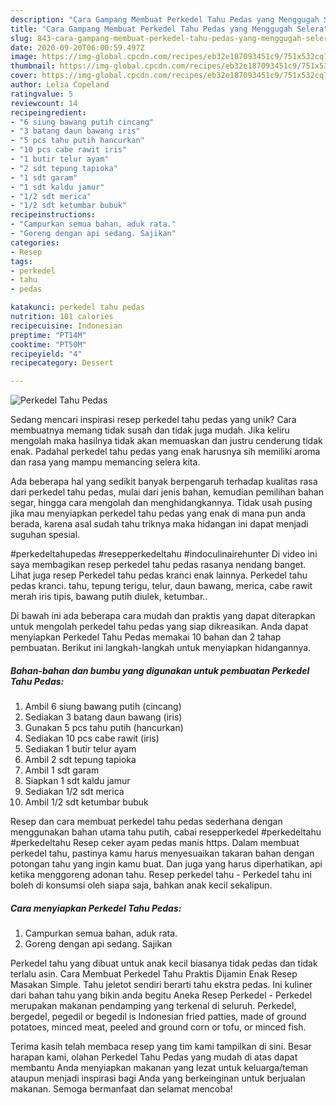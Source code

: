 ```yaml
---
description: "Cara Gampang Membuat Perkedel Tahu Pedas yang Menggugah Selera"
title: "Cara Gampang Membuat Perkedel Tahu Pedas yang Menggugah Selera"
slug: 843-cara-gampang-membuat-perkedel-tahu-pedas-yang-menggugah-selera
date: 2020-09-20T06:00:59.497Z
image: https://img-global.cpcdn.com/recipes/eb32e187093451c9/751x532cq70/perkedel-tahu-pedas-foto-resep-utama.jpg
thumbnail: https://img-global.cpcdn.com/recipes/eb32e187093451c9/751x532cq70/perkedel-tahu-pedas-foto-resep-utama.jpg
cover: https://img-global.cpcdn.com/recipes/eb32e187093451c9/751x532cq70/perkedel-tahu-pedas-foto-resep-utama.jpg
author: Lelia Copeland
ratingvalue: 5
reviewcount: 14
recipeingredient:
- "6 siung bawang putih cincang"
- "3 batang daun bawang iris"
- "5 pcs tahu putih hancurkan"
- "10 pcs cabe rawit iris"
- "1 butir telur ayam"
- "2 sdt tepung tapioka"
- "1 sdt garam"
- "1 sdt kaldu jamur"
- "1/2 sdt merica"
- "1/2 sdt ketumbar bubuk"
recipeinstructions:
- "Campurkan semua bahan, aduk rata."
- "Goreng dengan api sedang. Sajikan"
categories:
- Resep
tags:
- perkedel
- tahu
- pedas

katakunci: perkedel tahu pedas 
nutrition: 101 calories
recipecuisine: Indonesian
preptime: "PT14M"
cooktime: "PT50M"
recipeyield: "4"
recipecategory: Dessert

---
```



![Perkedel Tahu Pedas](https://img-global.cpcdn.com/recipes/eb32e187093451c9/751x532cq70/perkedel-tahu-pedas-foto-resep-utama.jpg)

Sedang mencari inspirasi resep perkedel tahu pedas yang unik? Cara membuatnya memang tidak susah dan tidak juga mudah. Jika keliru mengolah maka hasilnya tidak akan memuaskan dan justru cenderung tidak enak. Padahal perkedel tahu pedas yang enak harusnya sih memiliki aroma dan rasa yang mampu memancing selera kita.

Ada beberapa hal yang sedikit banyak berpengaruh terhadap kualitas rasa dari perkedel tahu pedas, mulai dari jenis bahan, kemudian pemilihan bahan segar, hingga cara mengolah dan menghidangkannya. Tidak usah pusing jika mau menyiapkan perkedel tahu pedas yang enak di mana pun anda berada, karena asal sudah tahu triknya maka hidangan ini dapat menjadi suguhan spesial.

#perkedeltahupedas #resepperkedeltahu #indoculinairehunter Di video ini saya membagikan resep perkedel tahu pedas rasanya nendang banget. Lihat juga resep Perkedel tahu pedas kranci enak lainnya. Perkedel tahu pedas kranci. tahu, tepung terigu, telur, daun bawang, merica, cabe rawit merah iris tipis, bawang putih diulek, ketumbar..


Di bawah ini ada beberapa cara mudah dan praktis yang dapat diterapkan untuk mengolah perkedel tahu pedas yang siap dikreasikan. Anda dapat menyiapkan Perkedel Tahu Pedas memakai 10 bahan dan 2 tahap pembuatan. Berikut ini langkah-langkah untuk menyiapkan hidangannya.

<!--inarticleads1-->

##### Bahan-bahan dan bumbu yang digunakan untuk pembuatan Perkedel Tahu Pedas:

1. Ambil 6 siung bawang putih (cincang)
1. Sediakan 3 batang daun bawang (iris)
1. Gunakan 5 pcs tahu putih (hancurkan)
1. Sediakan 10 pcs cabe rawit (iris)
1. Sediakan 1 butir telur ayam
1. Ambil 2 sdt tepung tapioka
1. Ambil 1 sdt garam
1. Siapkan 1 sdt kaldu jamur
1. Sediakan 1/2 sdt merica
1. Ambil 1/2 sdt ketumbar bubuk


Resep dan cara membuat perkedel tahu pedas sederhana dengan menggunakan bahan utama tahu putih, cabai resepperkedel #perkedeltahu #perkedeltahu Resep ceker ayam pedas manis https. Dalam membuat perkedel tahu, pastinya kamu harus menyesuaikan takaran bahan dengan potongan tahu yang ingin kamu buat. Dan juga yang harus diperhatikan, api ketika menggoreng adonan tahu. Resep perkedel tahu - Perkedel tahu ini boleh di konsumsi oleh siapa saja, bahkan anak kecil sekalipun. 

<!--inarticleads2-->

##### Cara menyiapkan Perkedel Tahu Pedas:

1. Campurkan semua bahan, aduk rata.
1. Goreng dengan api sedang. Sajikan


Perkedel tahu yang dibuat untuk anak kecil biasanya tidak pedas dan tidak terlalu asin. Cara Membuat Perkedel Tahu Praktis Dijamin Enak Resep Masakan Simple. Tahu jeletot sendiri berarti tahu ekstra pedas. Ini kuliner dari bahan tahu yang bikin anda begitu Aneka Resep Perkedel - Perkedel merupakan makanan pendamping yang terkenal di seluruh. Perkedel, bergedel, pegedil or begedil is Indonesian fried patties, made of ground potatoes, minced meat, peeled and ground corn or tofu, or minced fish. 

Terima kasih telah membaca resep yang tim kami tampilkan di sini. Besar harapan kami, olahan Perkedel Tahu Pedas yang mudah di atas dapat membantu Anda menyiapkan makanan yang lezat untuk keluarga/teman ataupun menjadi inspirasi bagi Anda yang berkeinginan untuk berjualan makanan. Semoga bermanfaat dan selamat mencoba!
